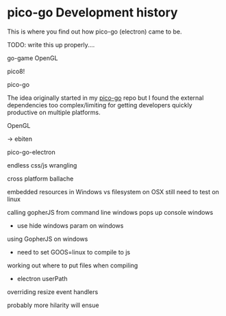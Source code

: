 # pico-go Development history

This is where you find out how pico-go (electron) came to be.

TODO: write this up properly....

go-game
OpenGL

pico8!

pico-go

The idea originally started in my [pico-go](https://github.com/telecoda/pico-go) repo but I found the external dependencies too complex/limiting for getting developers quickly productive on multiple platforms.

OpenGL

-> ebiten

pico-go-electron

endless css/js wrangling

cross platform ballache

embedded resources in Windows
vs filesystem on OSX
still need to test on linux


calling gopherJS from command line
windows pops up console windows
- use hide windows param on windows

using GopherJS on windows
- need to set GOOS=linux to compile to js

working out where to put files when compiling
- electron userPath


overriding resize event handlers


probably more hilarity will ensue
